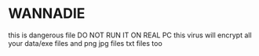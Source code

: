 # WANNADIE
this is dangerous file DO NOT RUN IT ON REAL PC
this virus will encrypt all your data/exe files and png jpg files txt files too
